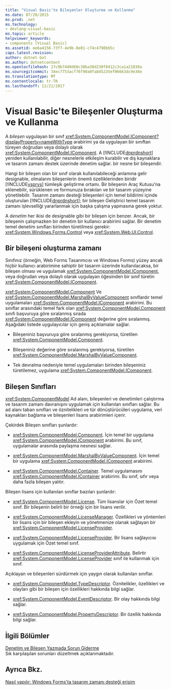 ```yaml
---
title: "Visual Basic'te Bileşenler Oluşturma ve Kullanma"
ms.date: 07/20/2015
ms.prod: .net
ms.technology:
- devlang-visual-basic
ms.topic: article
helpviewer_keywords:
- components [Visual Basic]
ms.assetid: ee6a4156-73f7-4e9b-8e01-c74c4798b65c
caps.latest.revision: 
author: dotnet-bot
ms.author: dotnetcontent
ms.openlocfilehash: 17c9b7440d60c38ba30d230f8412c3ca1a21830a
ms.sourcegitcommit: 34ec7753acf76f90a0fa845235ef06663dc9e36e
ms.translationtype: MT
ms.contentlocale: tr-TR
ms.lasthandoff: 12/21/2017
---
```

# <a name="creating-and-using-components-in-visual-basic"></a>Visual Basic'te Bileşenler Oluşturma ve Kullanma
A *bileşen* uygulayan bir sınıf <xref:System.ComponentModel.IComponent?displayProperty=nameWithType> arabirimi ya da uygulayan bir sınıftan türeyen doğrudan veya dolaylı olarak <xref:System.ComponentModel.IComponent>. A [!INCLUDE[dnprdnshort](~/includes/dnprdnshort-md.md)] yeniden kullanılabilir, diğer nesnelerle etkileşim kurabilir ve dış kaynaklara ve tasarım zamanı destek üzerinde denetim sağlar. bir nesne bir bileşendir.  
  
 Hangi bir bileşen olan bir sınıf olarak kullanılabileceği anlamına gelir designable, olmalarını bileşenlerin önemli özelliklerinden biridir [!INCLUDE[vsprvs](~/includes/vsprvs-md.md)] tümleşik geliştirme ortamı. Bir bileşenin Araç Kutusu'na eklenebilir, sürüklenen ve formunuza bırakılan ve bir tasarım yüzeyine yönetilebilir. Tasarım zamanı desteği bileşenleri için temel bildirimi içinde oluşturulan [!INCLUDE[dnprdnshort](~/includes/dnprdnshort-md.md)]; bir bileşen Geliştirici temel tasarım zamanı işlevselliği yararlanmak için başka çalışma yapmasına gerek yoktur.  
  
 A *denetim* her ikisi de designable gibi bir bileşen için benzer. Ancak, bir bileşenin çalışmazken bir denetim bir kullanıcı arabirimi sağlar. Bir denetim temel denetim sınıfları birinden türetilmesi gerekir: <xref:System.Windows.Forms.Control> veya <xref:System.Web.UI.Control>.  
  
## <a name="when-to-create-a-component"></a>Bir bileşeni oluşturma zamanı  
 Sınıfınız (örneğin, Web Forms Tasarımcısı ve Windows Forms) yüzey ancak hiçbir kullanıcı arabirimine sahiptir bir tasarım üzerinde kullanılacaksa, bir bileşen olması ve uygulamak <xref:System.ComponentModel.IComponent>, veya doğrudan veya dolaylı olarak uygulayan öğesinden bir sınıf türetin <xref:System.ComponentModel.IComponent>.  
  
 <xref:System.ComponentModel.Component> Ve <xref:System.ComponentModel.MarshalByValueComponent> sınıflardır temel uygulamaları <xref:System.ComponentModel.IComponent> arabirimi. Bu sınıflar arasındaki temel fark olan <xref:System.ComponentModel.Component> sınıfı başvuruya göre sıralanmış sırada <xref:System.ComponentModel.IComponent> değerine göre sıralanmış. Aşağıdaki listede uygulayıcılar için geniş açıklamalar sağlar.  
  
-   Bileşeniniz başvuruya göre sıralanmış gerekiyorsa, türetilen <xref:System.ComponentModel.Component>.  
  
-   Bileşeniniz değerine göre sıralanmış gerekiyorsa, türetilen <xref:System.ComponentModel.MarshalByValueComponent>.  
  
-   Tek devralma nedeniyle temel uygulamaları birinden bileşeniniz türetilemez, uygulama <xref:System.ComponentModel.IComponent>.  
  
## <a name="component-classes"></a>Bileşen Sınıfları  
 <xref:System.ComponentModel> Ad alanı, bileşenleri ve denetimleri çalıştırma ve tasarım zamanı davranışını uygulamak için kullanılan sınıfları sağlar. Bu ad alanı taban sınıfları ve öznitelikleri ve tür dönüştürücüleri uygulama, veri kaynakları bağlama ve bileşenleri lisans arabirimleri içerir.  
  
 Çekirdek Bileşen sınıfları şunlardır:  
  
-   <xref:System.ComponentModel.Component>. İçin temel bir uygulama <xref:System.ComponentModel.IComponent> arabirimi. Bu sınıf, uygulamalar arasında paylaşma nesnesi sağlar.  
  
-   <xref:System.ComponentModel.MarshalByValueComponent>. İçin temel bir uygulama <xref:System.ComponentModel.IComponent> arabirimi.  
  
-   <xref:System.ComponentModel.Container>. Temel uygulamasını <xref:System.ComponentModel.IContainer> arabirimi. Bu sınıf, sıfır veya daha fazla bileşen yalıtır.  
  
 Bileşen lisans için kullanılan sınıflar bazıları şunlardır:  
  
-   <xref:System.ComponentModel.License>. Tüm lisanslar için Özet temel sınıf. Bir bileşenin belirli bir örneği için bir lisans verilir.  
  
-   <xref:System.ComponentModel.LicenseManager>. Özellikleri ve yöntemleri bir lisans için bir bileşen ekleyin ve yönetmenize olanak sağlayan bir <xref:System.ComponentModel.LicenseProvider>.  
  
-   <xref:System.ComponentModel.LicenseProvider>. Bir lisans sağlayıcısı uygulamak için Özet temel sınıf.  
  
-   <xref:System.ComponentModel.LicenseProviderAttribute>. Belirtir <xref:System.ComponentModel.LicenseProvider> sınıf ile kullanmak için sınıf.  
  
 Açıklayan ve bileşenleri sürdürmek için yaygın olarak kullanılan sınıflar.  
  
-   <xref:System.ComponentModel.TypeDescriptor>. Öznitelikler, özellikleri ve olayları gibi bir bileşen için özellikleri hakkında bilgi sağlar.  
  
-   <xref:System.ComponentModel.EventDescriptor>. Bir olay hakkında bilgi sağlar.  
  
-   <xref:System.ComponentModel.PropertyDescriptor>. Bir özellik hakkında bilgi sağlar.  
  
## <a name="related-sections"></a>İlgili Bölümler  
 [Denetim ve Bileşen Yazmada Sorun Giderme](../../framework/winforms/controls/troubleshooting-control-and-component-authoring.md)  
 Sık karşılaşılan sorunları düzeltmek açıklanmaktadır.  
  
## <a name="see-also"></a>Ayrıca Bkz.  
 [Nasıl yapılır: Windows Forms'ta tasarım zamanı desteği erişim](../../framework/winforms/controls/developing-windows-forms-controls-at-design-time.md)  
 
